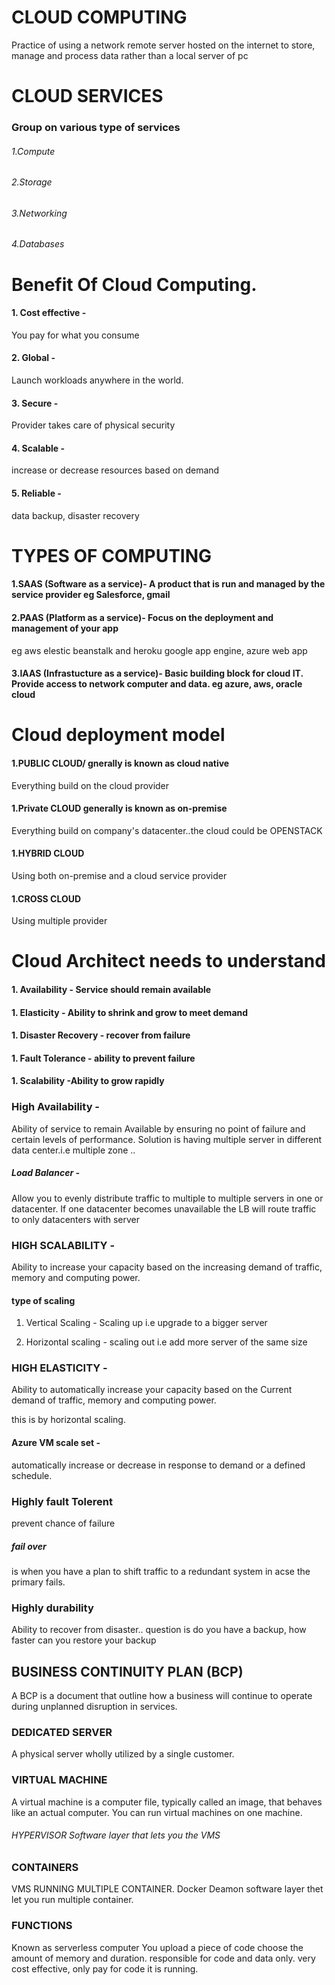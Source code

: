 # CLOUD COMPUTING
Practice of using a network remote server hosted on the internet to store, manage and process data rather than a local server of pc

# CLOUD SERVICES
### Group on various type of services
###### 1.Compute
###### 2.Storage
###### 3.Networking
###### 4.Databases

# Benefit Of Cloud Computing.
#### 1. Cost effective -
 
You pay for what you consume
#### 2. Global - 

Launch workloads anywhere in the world.
#### 3. Secure - 

Provider takes care of physical security
#### 4. Scalable - 

increase or decrease resources based on demand
#### 5. Reliable - 

data backup, disaster recovery

# TYPES OF COMPUTING
#### 1.SAAS (Software as a service)- A product that is run and managed by the service provider eg Salesforce, gmail

#### 2.PAAS (Platform as a service)- Focus on the deployment and management of your app 
eg aws elestic beanstalk and heroku google app engine, azure web app

#### 3.IAAS (Infrastucture as a service)- Basic building block for cloud IT. Provide access to network computer and data. eg azure, aws, oracle cloud 

# Cloud deployment model
#### 1.PUBLIC CLOUD/ gnerally is known as cloud native
Everything build on the cloud provider

#### 1.Private CLOUD generally is known as on-premise
Everything build on company's datacenter..the cloud could be OPENSTACK

#### 1.HYBRID CLOUD
Using both on-premise and a cloud service provider
#### 1.CROSS CLOUD
Using multiple provider

# Cloud Architect needs to understand
#### 1. Availability - Service should remain available
#### 1. Elasticity - Ability to shrink and grow to meet demand
#### 1. Disaster Recovery - recover from failure
#### 1. Fault Tolerance - ability to prevent failure
#### 1. Scalability -Ability to grow rapidly


### High Availability - 
Ability of service to remain Available by ensuring no point of failure and certain levels of performance. Solution is having multiple server in different data center.i.e multiple zone  ..
##### Load Balancer - 
Allow you to evenly distribute traffic to multiple to multiple servers in one or datacenter. If one datacenter becomes unavailable the LB will route traffic to only datacenters with server

### HIGH SCALABILITY  -
 Ability to increase your capacity based on the increasing demand of traffic, memory and computing power.
#### type of scaling
1. Vertical Scaling - Scaling up i.e upgrade to a bigger server

2. Horizontal scaling - scaling out i.e add more server of the same size

### HIGH ELASTICITY - 
 Ability to automatically increase your capacity based on the Current demand of traffic, memory and computing power.

this is by horizontal scaling.

    
 ####   Azure VM scale set - 
 automatically increase or decrease in response to demand or a defined schedule.
    
### Highly fault Tolerent
prevent chance of failure
##### fail over 
is when you have  a plan to shift traffic to a redundant system in acse the primary fails.

### Highly durability
Ability to recover from disaster..
question is do you have a  backup, how faster can you restore your backup

## BUSINESS CONTINUITY PLAN (BCP)
A BCP is a document that outline how a business will continue to operate during unplanned disruption in services.

### DEDICATED SERVER
A physical server wholly utilized by a single customer.

### VIRTUAL MACHINE
A virtual machine is a computer file, typically called an image, that behaves like an actual computer.
You can run virtual machines on one machine.
###### HYPERVISOR Software layer that lets you the VMS

### CONTAINERS
VMS RUNNING MULTIPLE CONTAINER.
Docker Deamon software layer thet let you run multiple container.

### FUNCTIONS
Known as serverless computer
You upload a piece of code choose the amount of memory and duration. responsible for code and data only. very cost effective, only pay for code it is running.
